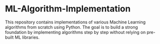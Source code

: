 # ML-Algorithm-Implementation
This repository contains implementations of various Machine Learning algorithms from scratch using Python. The goal is to build a strong foundation by implementing algorithms step by step without relying on pre-built ML libraries.
